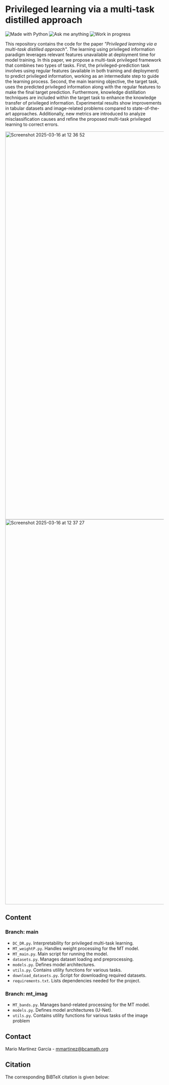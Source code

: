 # Privileged learning via a multi-task distilled approach

[python-img]: https://img.shields.io/badge/Made%20with-Python-blue
[ama-img]: https://img.shields.io/badge/Ask%20me-anything-yellowgreen
[wip-img]:https://img.shields.io/badge/Work%20in%20progress-8A2BE2

![Made with Python][python-img]
![Ask me anything][ama-img]
![Work in progress][wip-img]

This repository contains the code for the paper _"Privileged learning via a multi-task distilled approach"_. The learning using privileged information paradigm leverages relevant features unavailable at deployment time for model training. In this paper, we propose a multi-task privileged framework that combines two types of tasks. First, the privileged-prediction task involves using regular features (available in both training and deployment) to predict privileged information, working as an intermediate step to guide the learning process. Second, the main learning objective, the target task, uses the predicted privileged information along with the regular features to make the final target prediction. Furthermore, knowledge distillation techniques are included within the target task to enhance the knowledge transfer of privileged information. Experimental results show improvements in tabular datasets and image-related problems compared to state-of-the-art approaches. Additionally, new metrics are introduced to analyze misclassification causes and refine the proposed multi-task privileged learning to correct errors. 

<img width="1228" alt="Screenshot 2025-03-16 at 12 36 52" src="https://github.com/user-attachments/assets/1517f7fe-3352-47ea-99ab-84c7b2ca6bb3" />

<img width="1219" alt="Screenshot 2025-03-16 at 12 37 27" src="https://github.com/user-attachments/assets/072a927f-3a8a-4125-81af-79a583961b32" />

## Content

### Branch: main
- `DC_DR.py`. Interpretability for privileged multi-task learning. 
- `MT_weightP.py`. Handles weight processing for the MT model.  
- `MT_main.py`. Main script for running the model.  
- `datasets.py`. Manages dataset loading and preprocessing.  
- `models.py`. Defines model architectures.  
- `utils.py`. Contains utility functions for various tasks.  
- `download_datasets.py`. Script for downloading required datasets.  
- `requirements.txt`. Lists dependencies needed for the project.

### Branch: mt_imag

- `MT_bands.py`. Manages band-related processing for the MT model.  
- `models.py`. Defines model architectures (U-Net).  
- `utils.py`. Contains utility functions for various tasks of the image problem 

## Contact

Mario Martínez García - mmartinez@bcamath.org



## Citation

The corresponding BiBTeX citation is given below:
